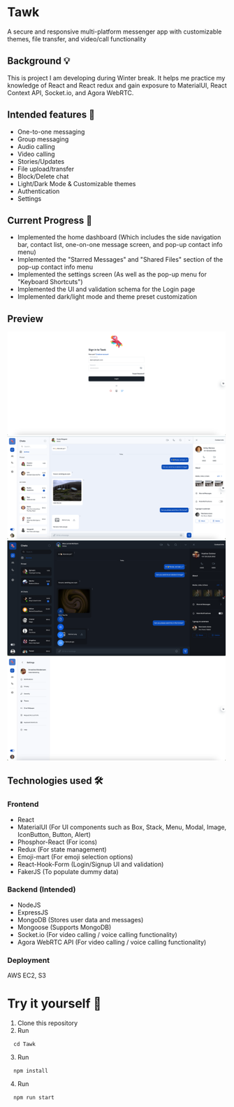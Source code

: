 # Tawk
A secure and responsive multi-platform messenger app with customizable themes, file transfer, and video/call functionality


## Background 💡
This is project I am developing during Winter break. It helps me practice my knowledge of React and React redux and gain exposure to MaterialUI, React Context API, Socket.io, and Agora WebRTC.

## Intended features 🧩
- One-to-one messaging
- Group messaging
- Audio calling
- Video calling
- Stories/Updates
- File upload/transfer
- Block/Delete chat
- Light/Dark Mode & Customizable themes
- Authentication
- Settings

## Current Progress 🏃
- Implemented the home dashboard (Which includes the side navigation bar, contact list, one-on-one message screen, and pop-up contact info menu)
- Implemented the "Starred Messages" and "Shared Files" section of the pop-up contact info menu
- Implemented the settings screen (As well as the pop-up menu for "Keyboard Shortcuts")
- Implemented the UI and validation schema for the Login page
- Implemented dark/light mode and theme preset customization

## Preview
<img src="https://github.com/mellieho9/Tawk/blob/main/preview/Login.png" width="500">
<img src="https://github.com/mellieho9/Tawk/blob/main/preview/Home%20dashboard.png" width="500">
<img src="https://github.com/mellieho9/Tawk/blob/main/preview/Nightmode%20with%20file%20transfer%20dial%20open.png" width="500">
<img src="https://github.com/mellieho9/Tawk/blob/main/preview/Settings.png" width="500">


## Technologies used 🛠️
### Frontend
- React
- MaterialUI (For UI components such as Box, Stack, Menu, Modal, Image, IconButton, Button, Alert)
- Phosphor-React (For icons)
- Redux (For state management)
- Emoji-mart (For emoji selection options)
- React-Hook-Form (Login/Signup UI and validation)
- FakerJS (To populate dummy data)
### Backend (Intended)
- NodeJS
- ExpressJS 
- MongoDB (Stores user data and messages)
- Mongoose (Supports MongoDB)
- Socket.io (For video calling / voice calling functionality)
- Agora WebRTC API (For video calling / voice calling functionality)
### Deployment
AWS EC2, S3

# Try it yourself 🧰 
1. Clone this repository
2. Run 
```
  cd Tawk
```
3. Run 
```
  npm install
```
4. Run 
```
  npm run start
```

